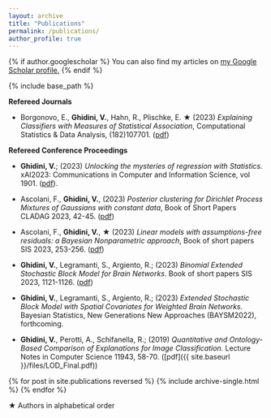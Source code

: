 ```yaml
---
layout: archive
title: "Publications"
permalink: /publications/
author_profile: true
---
```



{% if author.googlescholar %}
  You can also find my articles on <u><a href="{{author.googlescholar}}">my Google Scholar profile</a>.</u>
{% endif %}

{% include base_path %}




**Refereed Journals**

* Borgonovo, E., **Ghidini, V.**, Hahn, R., Plischke, E. &#9733; (2023) 
*Explaining Classifiers with Measures of Statistical Association*,  Computational Statistics & Data Analysis, (182)107701. (<a href="https://www.sciencedirect.com/science/article/pii/S0167947323000129">pdf</a>)


**Refereed Conference Proceedings**
*  **Ghidini, V.**; (2023)
 *Unlocking the mysteries of regression with Statistics.*  xAI2023: Communications in Computer and Information Science, vol 1901. (<a href="https://link.springer.com/chapter/10.1007/978-3-031-44064-9_6">pdf</a>).

*  Ascolani, F., **Ghidini, V.**, (2023)
  *Posterior clustering for Dirichlet Process Mixtures of Gaussians with constant data*, Book of Short Papers CLADAG 2023, 42-45.  (<a href="https://it.pearson.com/content/dam/region-core/italy/pearson-italy/pdf/Docenti/Universit%C3%A0/CLADAG-2023.pdf">pdf</a>)
  


*  Ascolani, F., **Ghidini, V.**, &#9733; (2023)
  *Linear models with assumptions-free residuals: a Bayesian Nonparametric approach*, Book of short papers SIS 2023, 253-256.
(<a href="https://it.pearson.com/content/dam/region-core/italy/pearson-italy/pdf/Docenti/Universit%C3%A0/bozza-book-compresso.pdf">pdf</a>)

*  **Ghidini, V.**, Legramanti, S., Argiento, R.; (2023)
  *Binomial Extended Stochastic Block Model for Brain Networks*. Book of short papers SIS 2023, 1121-1126. (<a href="https://it.pearson.com/content/dam/region-core/italy/pearson-italy/pdf/Docenti/Universit%C3%A0/bozza-book-compresso.pdf">pdf</a>)

* **Ghidini, V.**, Legramanti, S., Argiento, R.; (2023)
  *Extended Stochastic Block Model with Spatial Covariates for Weighted Brain Networks.* Bayesian Statistics, New Generations New Approaches (BAYSM2022), forthcoming.

* **Ghidini, V.**, Perotti, A., Schifanella, R.; (2019)
*Quantitative and Ontology-Based Comparison of Explanations for Image Classification.*
Lecture Notes in Computer Science 11943, 58-70. ([pdf]({{ site.baseurl }}/files/LOD_Final.pdf))


{% for post in site.publications reversed %}
  {% include archive-single.html %}
{% endfor %}



&#9733; Authors in alphabetical order

